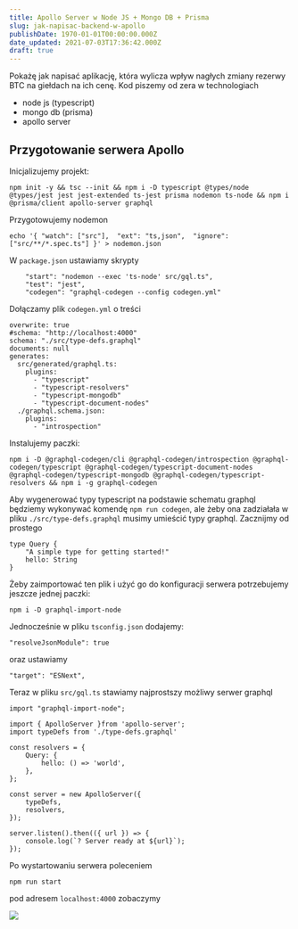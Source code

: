 ```yaml
---
title: Apollo Server w Node JS + Mongo DB + Prisma
slug: jak-napisac-backend-w-apollo
publishDate: 1970-01-01T00:00:00.000Z
date_updated: 2021-07-03T17:36:42.000Z
draft: true
---
```


Pokażę jak napisać aplikację, która wylicza wpływ nagłych zmiany rezerwy BTC na giełdach na ich cenę. Kod piszemy od zera w technologiach

* node js (typescript)
* mongo db (prisma)
* apollo server

## Przygotowanie serwera Apollo

Inicjalizujemy projekt:

```
npm init -y && tsc --init && npm i -D typescript @types/node @types/jest jest jest-extended ts-jest prisma nodemon ts-node && npm i @prisma/client apollo-server graphql
```

Przygotowujemy nodemon

```
echo '{ "watch": ["src"],  "ext": "ts,json",  "ignore": ["src/**/*.spec.ts"] }' > nodemon.json
```

W `package.json` ustawiamy skrypty

```
    "start": "nodemon --exec 'ts-node' src/gql.ts",
    "test": "jest",
    "codegen": "graphql-codegen --config codegen.yml"
```

Dołączamy plik `codegen.yml` o treści

```
overwrite: true
#schema: "http://localhost:4000"
schema: "./src/type-defs.graphql"
documents: null
generates:
  src/generated/graphql.ts:
    plugins:
      - "typescript"
      - "typescript-resolvers"
      - "typescript-mongodb"
      - "typescript-document-nodes"
  ./graphql.schema.json:
    plugins:
      - "introspection"
```

Instalujemy paczki:

```
npm i -D @graphql-codegen/cli @graphql-codegen/introspection @graphql-codegen/typescript @graphql-codegen/typescript-document-nodes @graphql-codegen/typescript-mongodb @graphql-codegen/typescript-resolvers && npm i -g graphql-codegen
```

Aby wygenerować typy typescript na podstawie schematu graphql będziemy wykonywać komendę `npm run codegen`, ale żeby ona zadziałała w pliku `./src/type-defs.graphql` musimy umieścić typy graphql. Zacznijmy od prostego

```
type Query {
    "A simple type for getting started!"
    hello: String
}
```

Żeby zaimportować ten plik i użyć go do konfiguracji serwera potrzebujemy jeszcze jednej paczki:

```
npm i -D graphql-import-node
```

Jednocześnie w pliku `tsconfig.json` dodajemy:

```
"resolveJsonModule": true
```

oraz ustawiamy

```
"target": "ESNext",
```

Teraz w pliku `src/gql.ts` stawiamy najprostszy możliwy serwer graphql

```
import "graphql-import-node";

import { ApolloServer }from 'apollo-server';
import typeDefs from './type-defs.graphql'

const resolvers = {
    Query: {
        hello: () => 'world',
    },
};

const server = new ApolloServer({
    typeDefs,
    resolvers,
});

server.listen().then(({ url }) => {
    console.log(`? Server ready at ${url}`);
});
```

Po wystartowaniu serwera poleceniem

```
npm run start
```

pod adresem `localhost:4000` zobaczymy

![](__GHOST_URL__/content/images/2021/07/Screenshot-from-2021-07-03-19-37-56.png)
